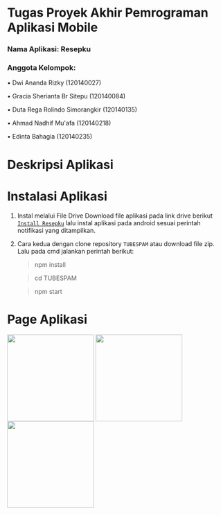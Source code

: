 # Tugas Proyek Akhir Pemrograman Aplikasi Mobile
### Nama Aplikasi: Resepku
### Anggota Kelompok:
 • Dwi Ananda Rizky (120140027)

 • Gracia Sherianta Br Sitepu (120140084)

 • Duta Rega Rolindo Simorangkir (120140135)

 • Ahmad Nadhif Mu'afa (120140218)

 • Edinta Bahagia (120140235)

# Deskripsi Aplikasi


# Instalasi Aplikasi
 1. Instal melalui File Drive
 Download file aplikasi pada link drive berikut [`Install Resepku`](https://drive.google.com/drive/folders/1onxPgGCwjeOXag3Bt8zvR-d7KUtbsP0H?usp=sharing) lalu instal aplikasi pada android sesuai perintah notifikasi yang ditampilkan.

 2. Cara kedua dengan clone repository `TUBESPAM` atau download file zip. Lalu pada cmd jalankan perintah berikut:

    > npm install

    > cd TUBESPAM

    > npm start

# Page Aplikasi 

  <img src="https://user-images.githubusercontent.com/104087436/208226370-61bcf020-129d-472f-a8e8-f0b69259ad58.jpg" align="center" width="200px">  <img src="https://user-images.githubusercontent.com/104087436/208226387-aabeb17e-df26-4888-a6a8-d0359dd371d4.jpg" align="center" width="200px">  <img src="https://user-images.githubusercontent.com/104087436/208226400-6b9a5ef9-f74b-4e0f-9531-03ccd192fe17.jpg" align="center" width="200px">

